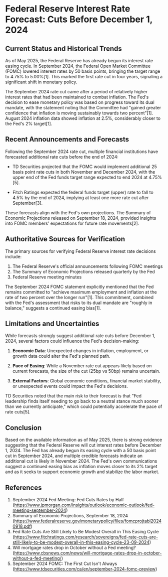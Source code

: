 # Federal Reserve Interest Rate Forecast: Cuts Before December 1, 2024

## Current Status and Historical Trends

As of May 2025, the Federal Reserve has already begun its interest rate easing cycle. In September 2024, the Federal Open Market Committee (FOMC) lowered interest rates by 50 basis points, bringing the target range to 4.75% to 5.00%[1]. This marked the first rate cut in four years, signaling a significant shift in monetary policy.

The September 2024 rate cut came after a period of relatively higher interest rates that had been maintained to combat inflation. The Fed's decision to ease monetary policy was based on progress toward its dual mandate, with the statement noting that the Committee had "gained greater confidence that inflation is moving sustainably towards two percent"[1]. August 2024 inflation data showed inflation at 2.5%, considerably closer to the Fed's 2% target[1].

## Recent Announcements and Forecasts

Following the September 2024 rate cut, multiple financial institutions have forecasted additional rate cuts before the end of 2024:

- TD Securities projected that the FOMC would implement additional 25 basis point rate cuts in both November and December 2024, with the upper end of the Fed funds target range expected to end 2024 at 4.75%[5].

- Fitch Ratings expected the federal funds target (upper) rate to fall to 4.5% by the end of 2024, implying at least one more rate cut after September[3].

These forecasts align with the Fed's own projections. The Summary of Economic Projections released on September 18, 2024, provided insights into FOMC members' expectations for future rate movements[2].

## Authoritative Sources for Verification

The primary sources for verifying Federal Reserve interest rate decisions include:

1. The Federal Reserve's official announcements following FOMC meetings
2. The Summary of Economic Projections released quarterly by the Fed
3. Federal Reserve meeting minutes

The September 2024 FOMC statement explicitly mentioned that the Fed remains committed to "achieve maximum employment and inflation at the rate of two percent over the longer run"[1]. This commitment, combined with the Fed's assessment that risks to its dual mandate are "roughly in balance," suggests a continued easing bias[1].

## Limitations and Uncertainties

While forecasts strongly suggest additional rate cuts before December 1, 2024, several factors could influence the Fed's decision-making:

1. **Economic Data**: Unexpected changes in inflation, employment, or growth data could alter the Fed's planned path.

2. **Pace of Easing**: While a November rate cut appears likely based on current forecasts, the size of the cut (25bp vs 50bp) remains uncertain.

3. **External Factors**: Global economic conditions, financial market stability, or unexpected events could impact the Fed's decisions.

TD Securities noted that the main risk to their forecast is that "Fed leadership finds itself needing to go back to a neutral stance much sooner than we currently anticipate," which could potentially accelerate the pace of rate cuts[5].

## Conclusion

Based on the available information as of May 2025, there is strong evidence suggesting that the Federal Reserve will cut interest rates before December 1, 2024. The Fed has already begun its easing cycle with a 50 basis point cut in September 2024, and multiple credible forecasts indicate an additional cut is likely in November 2024. The Fed's own communications suggest a continued easing bias as inflation moves closer to its 2% target and as it seeks to support economic growth and stabilize the labor market.

## References

1. September 2024 Fed Meeting: Fed Cuts Rates by Half (https://www.jpmorgan.com/insights/outlook/economic-outlook/fed-meeting-september-2024)
2. Summary of Economic Projections, September 18, 2024 (https://www.federalreserve.gov/monetarypolicy/files/fomcprojtabl20240918.pdf)
3. Fed Rate Cuts Are Still Likely to Be Modest Overall in This Easing Cycle (https://www.fitchratings.com/research/sovereigns/fed-rate-cuts-are-still-likely-to-be-modest-overall-in-this-easing-cycle-23-09-2024)
4. Will mortgage rates drop in October without a Fed meeting? (https://www.cbsnews.com/news/will-mortgage-rates-drop-in-october-without-a-fed-meeting/)
5. September 2024 FOMC: The First Cut Isn't Always (https://www.tdsecurities.com/ca/en/september-2024-fomc-preview)